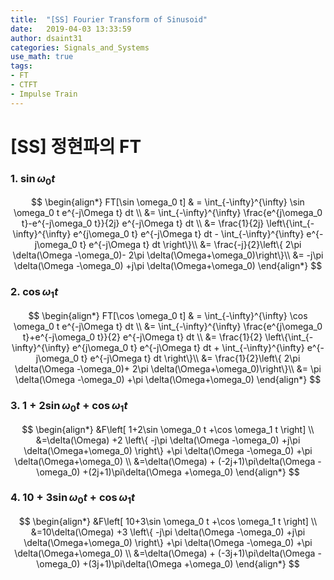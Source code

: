 ```yaml
---
title:  "[SS] Fourier Transform of Sinusoid"
date:   2019-04-03 13:33:59
author: dsaint31
categories: Signals_and_Systems
use_math: true
tags: 
- FT
- CTFT
- Impulse Train
---
```


# [SS] 정현파의 FT

### 1. $\sin \omega_0 t$

$$
\begin{align*}
FT[\sin \omega_0 t] & = \int_{-\infty}^{\infty} \sin \omega_0 t e^{-j\Omega t} dt \\
&= \int_{-\infty}^{\infty} \frac{e^{j\omega_0 t}-e^{-j\omega_0 t}}{2j} e^{-j\Omega t} dt \\
&= \frac{1}{2j} \left\{\int_{-\infty}^{\infty} e^{j\omega_0 t} e^{-j\Omega t} dt - \int_{-\infty}^{\infty} e^{-j\omega_0 t} e^{-j\Omega t} dt \right\}\\
&= \frac{-j}{2}\left\{ 2\pi \delta(\Omega -\omega_0)- 2\pi \delta(\Omega+\omega_0)\right\}\\
&= -j\pi \delta(\Omega -\omega_0) +j\pi \delta(\Omega+\omega_0)
\end{align*}
$$

### 2. $\cos \omega_1 t$

$$
\begin{align*}
FT[\cos \omega_0 t] & = \int_{-\infty}^{\infty} \cos \omega_0 t e^{-j\Omega t} dt \\
&= \int_{-\infty}^{\infty} \frac{e^{j\omega_0 t}+e^{-j\omega_0 t}}{2} e^{-j\Omega t} dt \\
&= \frac{1}{2} \left\{\int_{-\infty}^{\infty} e^{j\omega_0 t} e^{-j\Omega t} dt + \int_{-\infty}^{\infty} e^{-j\omega_0 t} e^{-j\Omega t} dt \right\}\\
&= \frac{1}{2}\left\{ 2\pi \delta(\Omega -\omega_0)+ 2\pi \delta(\Omega+\omega_0)\right\}\\
&= \pi \delta(\Omega -\omega_0) +\pi \delta(\Omega+\omega_0)
\end{align*}
$$

### 3. $1+2\sin \omega_0 t +\cos \omega_1 t$

$$
\begin{align*}
&F\left[ 1+2\sin \omega_0 t +\cos \omega_1 t \right] \\
&=\delta(\Omega)
+2 \left\{ -j\pi \delta(\Omega -\omega_0) +j\pi \delta(\Omega+\omega_0) \right\}
+\pi \delta(\Omega -\omega_0) +\pi \delta(\Omega+\omega_0) \\
&=\delta(\Omega) + (-2j+1)\pi\delta(\Omega -\omega_0)
+(2j+1)\pi\delta(\Omega +\omega_0)
\end{align*}
$$

### 4. $10+3\sin \omega_0 t +\cos \omega_1 t$

$$
\begin{align*}
&F\left[ 10+3\sin \omega_0 t +\cos \omega_1 t \right] \\
&=10\delta(\Omega)
+3 \left\{ -j\pi \delta(\Omega -\omega_0) +j\pi \delta(\Omega+\omega_0) \right\}
+\pi \delta(\Omega -\omega_0) +\pi \delta(\Omega+\omega_0) \\
&=\delta(\Omega) + (-3j+1)\pi\delta(\Omega -\omega_0)
+(3j+1)\pi\delta(\Omega +\omega_0)
\end{align*}
$$
